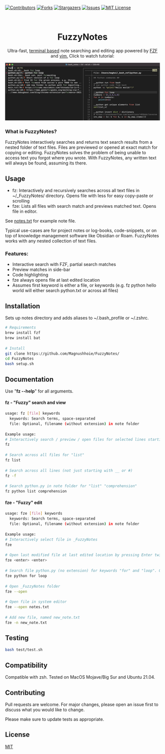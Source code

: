 <!-- PROJECT SHIELDS -->
[![Contributors][contributors-shield]][contributors-url]
[![Forks][forks-shield]][forks-url]
[![Stargazers][stars-shield]][stars-url]
[![Issues][issues-shield]][issues-url]
[![MIT License][license-shield]][license-url]

<!-- PROJECT LOGO -->
<br />
<p align="center">
  <a href="https://github.com/Magnushhoie/FuzzyNotes">
  </a>

  <h1 align="center">FuzzyNotes</h3>

  <p align="center">
    Ultra-fast, <a href="">terminal based</a> note searching and editing app powered by <a href="https://github.com/junegunn/fzf">FZF</a> and <a href="https://danielmiessler.com/study/vim/">vim.</a> Click to watch tutorial:

  </p>
</p>

<p align="center">
<img src="img/image.jpg" alt="Logo" width="700">
</p>


### What is FuzzyNotes?

FuzzyNotes interactively searches and returns text search results from a nested folder of text files. Files are previewed or opened at exact match for copying or editing.
FuzzyNotes solves the problem of being unable to access text you forgot where you wrote. With FuzzyNotes, any written text will always be found, assuming its there.

## Usage
- fz: Interactively and recursively searches across all text files in ~/_FuzzyNotes/ directory. Opens file with less for easy copy-paste or scrolling
- fze: Lists all files with search match and previews matched text. Opens file in editor.

See [notes.txt](_FuzzyNotes/notes.txt) for example note file.

Typical use-cases are for project notes or log-books, code-snippets, or on top of knowledge management software like Obsidian or Roam. FuzzyNotes works with any nested collection of text files.


### Features:
- Interactive search with FZF, partial search matches
- Preview matches in side-bar
- Code highlighting
- fze always opens file at last edited location
- Assumes first keyword is either a file, or keywords (e.g. fz python hello world will either search python.txt or across all files)

## Installation

Sets up notes directory and adds aliases to ~/.bash_profile or ~/.zshrc.

```bash
# Requirements
brew install fzf
brew install bat

# Install
git clone https://github.com/Magnushhoie/FuzzyNotes/
cd FuzzyNotes
bash setup.sh
```


## Documentation

Use "**fz --help**" for all arguments.

#### fz - "Fuzzy" search and view

```bash
usage: fz [file] keywords
  keywords: Search terms, space-separated
  file: Optional, filename (without extension) in note folder

Example usage:
# Interactively search / preview / open files for selected lines starting with __ or #:
fz

# Search across all files for "list"
fz list
  
# Search across all lines (not just starting with __ or #)
fz -f

# Search python.py in note folder for "list" "comprehension"
fz python list comprehension
```

#### fze - "Fuzzy" edit

```bash
usage: fze [file] keywords
  keywords: Search terms, space-separated
  file: Optional, filename (without extension) in note folder

Example usage:
# Interactively select file in _FuzzyNotes
fze

# Open last modified file at last edited location by pressing Enter twice
fze <enter> <enter>

# Search file python.py (no extension) for keywords "for" and "loop". Opens match in vim.
fze python for loop
  
# Open _FuzzyNotes folder
fze --open
  
# Open file in system editor
fze --open notes.txt

# Add new file, named new_note.txt
fze -n new_note.txt
```

## Testing

```bash
bash test/test.sh
```

## Compatibility
Compatible with zsh. Tested on MacOS Mojave/Big Sur and Ubuntu 21.04.

## Contributing
Pull requests are welcome. For major changes, please open an issue first to discuss what you would like to change.

Please make sure to update tests as appropriate.

## License
[MIT](https://choosealicense.com/licenses/mit/)

<!-- MARKDOWN LINKS & IMAGES -->
<!-- https://www.markdownguide.org/basic-syntax/#reference-style-links -->
[contributors-shield]: https://img.shields.io/github/contributors/Magnushhoie/FuzzyNotes.svg?style=for-the-badge
[contributors-url]: https://github.com/Magnushhoie/FuzzyNotes/graphs/contributors
[forks-shield]: https://img.shields.io/github/forks/Magnushhoie/FuzzyNotes.svg?style=for-the-badge
[forks-url]: https://github.com/Magnushhoie/FuzzyNotes/network/members
[stars-shield]: https://img.shields.io/github/stars/Magnushhoie/FuzzyNotes.svg?style=for-the-badge
[stars-url]: https://github.com/Magnushhoie/FuzzyNotes/stargazers
[issues-shield]: https://img.shields.io/github/issues/Magnushhoie/FuzzyNotes.svg?style=for-the-badge
[issues-url]: https://github.com/Magnushhoie/FuzzyNotes/issues
[license-shield]: https://img.shields.io/github/license/othneildrew/Best-README-Template.svg?style=for-the-badge
[license-url]: https://github.com/Magnushhoie/FuzzyNotes/blob/master/LICENSE.txt
